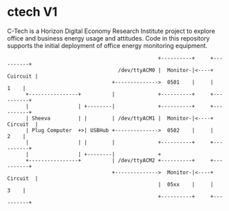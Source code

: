 ctech V1
========

C-Tech is a Horizon Digital Economy Research Institute project to explore office and business energy usage
and attitudes.  Code in this repository supports the initial deployment of office energy monitoring equipment.



                                                     +----------+     +----------+
                                        /dev/ttyACM0 |  Monitor-|<----+ Cuircuit |
                                      +-------------->  0501    |     |     1    |
          +----------------+          |              +----------+     +----------+
          |                | +--------|              +----------+     +----------+
          | Sheeva         | |        | /dev/ttyACM1 |  Monitor-|<----+ Circuit  |
          | Plug Computer  +>| USBHub +-------------->  0502    |     |     2    |
          |                | |        |              +----------+     +----------+
          |                | +--------|              +
          +----------------+          | /dev/ttyACM2 +----------+     +----------+
                                      +-------------->  Monitor-|<----+ Circuit  |
                                                     |  05xx    |     |     3    |
                                                     +----------+     +----------+






